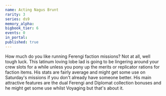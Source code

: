 ```yaml
---
name: Acting Nagus Brunt
rarity: 3
series: ds9
memory_alpha:
bigbook_tier: 6
events: 0
in_portal:
published: true
---
```


How much do you like running Ferengi faction missions? Not at all, well tough luck. This latinum loving lobe lad is going to be lingering around your crew slots for a while unless you pony up the merits or replicator rations for faction items. His stats are fairly average and might get some use on Saturday's missions if you don't already have someone better. His main attractive features are the dual Ferengi and Diplomat collection bonuses and he might get some use whilst Voyaging but that's about it.
